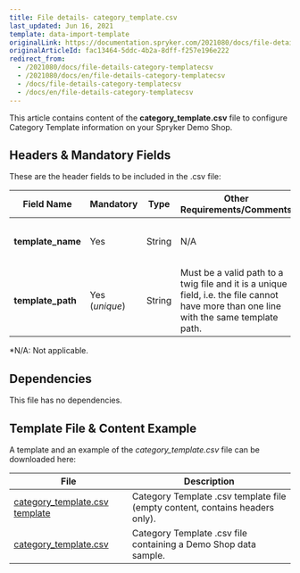 ```yaml
---
title: File details- category_template.csv
last_updated: Jun 16, 2021
template: data-import-template
originalLink: https://documentation.spryker.com/2021080/docs/file-details-category-templatecsv
originalArticleId: fac13464-5ddc-4b2a-8dff-f257e196e222
redirect_from:
  - /2021080/docs/file-details-category-templatecsv
  - /2021080/docs/en/file-details-category-templatecsv
  - /docs/file-details-category-templatecsv
  - /docs/en/file-details-category-templatecsv
---
```


This article contains content of the **category_template.csv** file to configure Category Template information on your Spryker Demo Shop.

## Headers & Mandatory Fields
These are the header fields to be included in the .csv file:

| Field Name | Mandatory | Type | Other Requirements/Comments | Description |
| --- | --- | --- | --- | --- |
| **template_name** | Yes | String |N/A | Name of the category template. |
| **template_path** | Yes (*unique*) | String |Must be a valid path to a twig file and it is a unique field, i.e. the file cannot have more than one line with the same template path. | Path of the category template. |
*N/A: Not applicable.

## Dependencies

This file has no dependencies.

## Template File & Content Example
A template and an example of the *category_template.csv*  file can be downloaded here:

| File | Description |
| --- | --- |
| [category_template.csv template]() | Category Template .csv template file (empty content, contains headers only). |
| [category_template.csv]() | Category Template .csv file containing a Demo Shop data sample. |
